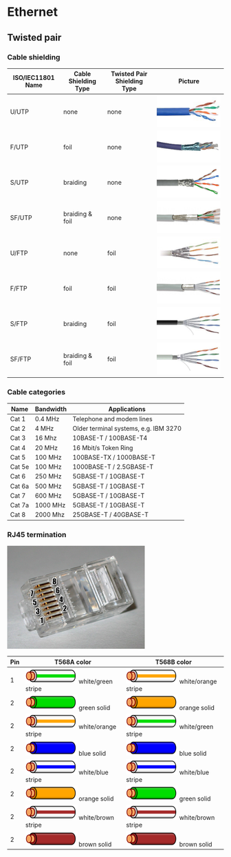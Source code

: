 # Ethernet

## Twisted pair

### Cable shielding

| ISO/IEC11801 Name | Cable Shielding Type | Twisted Pair Shielding Type | Picture                                          |
| ----------------- | -------------------- | --------------------------- | ------------------------------------------------ |
| U/UTP             | none                 | none                        | ![U/UTP](images/ethernet-cable/UUTP-cable.jpg)   |
| F/UTP             | foil                 | none                        | ![F/UTP](images/ethernet-cable/FUTP-cable.jpg)   |
| S/UTP             | braiding             | none                        | ![S/UTP](images/ethernet-cable/SUTP-cable.jpg)   |
| SF/UTP            | braiding & foil      | none                        | ![SF/UTP](images/ethernet-cable/SFUTP-cable.jpg) |
| U/FTP             | none                 | foil                        | ![U/FTP](images/ethernet-cable/UFTP-cable.jpg)   |
| F/FTP             | foil                 | foil                        | ![F/FTP](images/ethernet-cable/FFTP-cable.jpg)   |
| S/FTP             | braiding             | foil                        | ![S/FTP](images/ethernet-cable/SFTP-cable.jpg)   |
| SF/FTP            | braiding & foil      | foil                        | ![SF/FTP](images/ethernet-cable/SFFTP-cable.jpg) |

### Cable categories

| Name   | Bandwidth | Applications                          |
| ------ | --------- | ------------------------------------- |
| Cat 1  | 0.4 MHz   | Telephone and modem lines             |
| Cat 2  | 4 MHz     | Older terminal systems, e.g. IBM 3270 |
| Cat 3  | 16 Mhz    | 10BASE-T / 100BASE-T4                 |
| Cat 4  | 20 MHz    | 16 Mbit/s Token Ring                  |
| Cat 5  | 100 MHz   | 100BASE-TX / 1000BASE-T               |
| Cat 5e | 100 MHz   | 1000BASE-T / 2.5GBASE-T               |
| Cat 6  | 250 MHz   | 5GBASE-T / 10GBASE-T                  |
| Cat 6a | 500 MHz   | 5GBASE-T / 10GBASE-T                  |
| Cat 7  | 600 MHz   | 5GBASE-T / 10GBASE-T                  |
| Cat 7a | 1000 MHz  | 5GBASE-T / 10GBASE-T                  |
| Cat 8  | 2000 Mhz  | 25GBASE-T / 40GBASE-T                 |

### RJ45 termination

![RJ45 plug](images/ethernet-cable/Rj45plug-8p8c.png)

| Pin | T568A color                                                                 | T568B color                                                                 |
| --- | --------------------------------------------------------------------------- | --------------------------------------------------------------------------- |
| 1   | ![](images/ethernet-cable/Wire_white_green_stripe.svg) white/green stripe   | ![](images/ethernet-cable/Wire_white_orange_stripe.svg) white/orange stripe |
| 2   | ![](images/ethernet-cable/Wire_green.svg) green solid                       | ![](images/ethernet-cable/Wire_orange.svg) orange solid                     |
| 2   | ![](images/ethernet-cable/Wire_white_orange_stripe.svg) white/orange stripe | ![](images/ethernet-cable/Wire_white_green_stripe.svg) white/green stripe   |
| 2   | ![](images/ethernet-cable/Wire_blue.svg) blue solid                         | ![](images/ethernet-cable/Wire_blue.svg) blue solid                         |
| 2   | ![](images/ethernet-cable/Wire_white_blue_stripe.svg) white/blue stripe     | ![](images/ethernet-cable/Wire_white_blue_stripe.svg) white/blue stripe     |
| 2   | ![](images/ethernet-cable/Wire_orange.svg) orange solid                     | ![](images/ethernet-cable/Wire_green.svg) green solid                       |
| 2   | ![](images/ethernet-cable/Wire_white_brown_stripe.svg) white/brown stripe   | ![](images/ethernet-cable/Wire_white_brown_stripe.svg) white/brown stripe   |
| 2   | ![](images/ethernet-cable/Wire_brown.svg) brown solid                       | ![](images/ethernet-cable/Wire_brown.svg) brown solid                       |